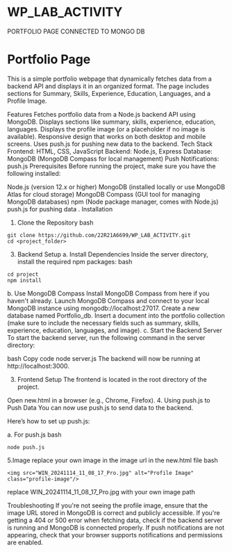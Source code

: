 # WP_LAB_ACTIVITY
PORTFOLIO PAGE CONNECTED TO MONGO DB
# Portfolio Page
This is a simple portfolio webpage that dynamically fetches data from a backend API and displays it in an organized format. The page includes sections for Summary, Skills, Experience, Education, Languages, and a Profile Image.

Features
Fetches portfolio data from a Node.js backend API using MongoDB.
Displays sections like summary, skills, experience, education, languages.
Displays the profile image (or a placeholder if no image is available).
Responsive design that works on both desktop and mobile screens.
Uses push.js for pushing new data to the backend.
Tech Stack
Frontend: HTML, CSS, JavaScript
Backend: Node.js, Express
Database: MongoDB (MongoDB Compass for local management)
Push Notifications: push.js
Prerequisites
Before running the project, make sure you have the following installed:

Node.js (version 12.x or higher)
MongoDB (installed locally or use MongoDB Atlas for cloud storage)
MongoDB Compass (GUI tool for managing MongoDB databases)
npm (Node package manager, comes with Node.js)
push.js for pushing data .
Installation
1. Clone the Repository
bash
```
git clone https://github.com/22R21A6699/WP_LAB_ACTIVITY.git
cd <project_folder>
```
3. Backend Setup
a. Install Dependencies
Inside the server directory, install the required npm packages:
bash
```
cd project
npm install
```
b. Use MongoDB Compass
Install MongoDB Compass from here if you haven't already.
Launch MongoDB Compass and connect to your local MongoDB instance using mongodb://localhost:27017.
Create a new database named Portfolio_db.
Insert a document into the portfolio collection (make sure to include the necessary fields such as summary, skills, experience, education, languages, and image).
c. Start the Backend Server
To start the backend server, run the following command in the server directory:

bash
Copy code
node server.js
The backend will now be running at http://localhost:3000.

3. Frontend Setup
The frontend is located in the root directory of the project.

Open new.html in a browser (e.g., Chrome, Firefox).
4. Using push.js to Push Data
You can now use push.js to send data to the backend.

Here’s how to set up push.js:

a. For push.js
bash
```
node push.js
```
5.Image
replace your own image in the image url in the new.html file
bash
```
<img src="WIN_20241114_11_08_17_Pro.jpg" alt="Profile Image" class="profile-image"/>
```
replace WIN_20241114_11_08_17_Pro.jpg with your own image path

Troubleshooting
If you're not seeing the profile image, ensure that the image URL stored in MongoDB is correct and publicly accessible.
If you're getting a 404 or 500 error when fetching data, check if the backend server is running and MongoDB is connected properly.
If push notifications are not appearing, check that your browser supports notifications and permissions are enabled.

